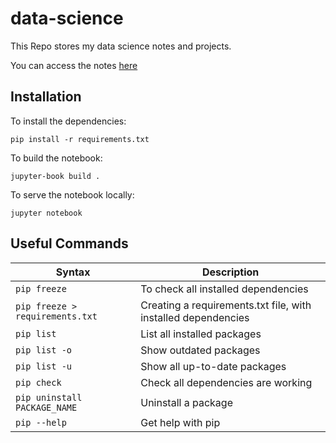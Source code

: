 # data-science
This Repo stores my data science notes and projects.

You can access the notes [here](https://a-s620.github.io/data-science)

## Installation
To install the dependencies:

```pip install -r requirements.txt```

To build the notebook:

```jupyter-book build .```

To serve the notebook locally:

```jupyter notebook```


## Useful Commands

| Syntax                              | Description                                                   |
|-------------------------------------|---------------------------------------------------------------|
| ```pip freeze```                    | To check all installed dependencies                           |
| ```pip freeze > requirements.txt``` | Creating a requirements.txt file, with installed dependencies |
| ```pip list```                      | List all installed packages                                   |
| ```pip list -o```                   | Show outdated packages                                        |
| ```pip list -u```                   | Show all up-to-date packages                                  |
| ```pip check```                     | Check all dependencies are working                            |
| ```pip uninstall PACKAGE_NAME```    | Uninstall a package                                           |
| ```pip --help```                    | Get help with pip                                             |


